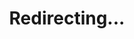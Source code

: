 ---
title: Redirecting...
layout: redirect
sitemap: false
permalink: /participants/China
redirect_to: /participants/CHN/
---